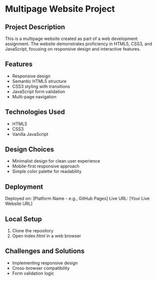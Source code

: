 # Multipage Website Project

## Project Description
This is a multipage website created as part of a web development assignment. The website demonstrates proficiency in HTML5, CSS3, and JavaScript, focusing on responsive design and interactive features.

## Features
- Responsive design
- Semantic HTML5 structure
- CSS3 styling with transitions
- JavaScript form validation
- Multi-page navigation

## Technologies Used
- HTML5
- CSS3
- Vanilla JavaScript

## Design Choices
- Minimalist design for clean user experience
- Mobile-first responsive approach
- Simple color palette for readability

## Deployment
Deployed on: [Platform Name - e.g., GitHub Pages]
Live URL: [Your Live Website URL]

## Local Setup
1. Clone the repository
2. Open index.html in a web browser

## Challenges and Solutions
- Implementing responsive design
- Cross-browser compatibility
- Form validation logic
